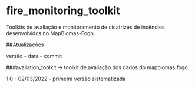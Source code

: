 # fire_monitoring_toolkit
Toolkits de avaliação e monitoramento de cicatrizes de incêndios desenvolvidos no MapBiomas-Fogo.

##Atualizações

versão - data - commit

###avaliation_toolkit -> toolkit de avaliação dos dados do mapbiomas fogo.

1.0 - 02/03/2022 - primeira versão sistematizada


